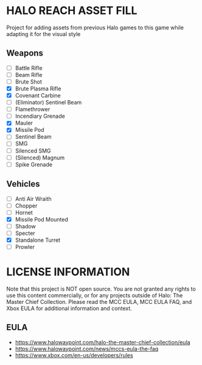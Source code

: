 # HALO REACH ASSET FILL
Project for adding assets from previous Halo games to this game while adapting it for the visual style
## Weapons
- [ ] Battle Rifle
- [ ] Beam Rifle
- [ ] Brute Shot
- [x] Brute Plasma Rifle
- [x] Covenant Carbine
- [ ] (Eliminator) Sentinel Beam
- [ ] Flamethrower
- [ ] Incendiary Grenade
- [x] Mauler
- [x] Missile Pod
- [ ] Sentinel Beam
- [ ] SMG
- [ ] Silenced SMG
- [ ] (Silenced) Magnum
- [ ] Spike Grenade
## Vehicles
- [ ] Anti Air Wraith
- [ ] Chopper
- [ ] Hornet
- [x] Missile Pod Mounted
- [ ] Shadow
- [ ] Specter
- [x] Standalone Turret
- [ ] Prowler

# LICENSE INFORMATION
Note that this project is NOT open source. You are not granted any rights to use this content commercially, or for any projects outside of Halo: The Master Chief Collection. Please read the MCC EULA, MCC EULA FAQ, and Xbox EULA for additional information and context.

## EULA
* https://www.halowaypoint.com/halo-the-master-chief-collection/eula
* https://www.halowaypoint.com/news/mccs-eula-the-faq
* https://www.xbox.com/en-us/developers/rules
